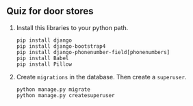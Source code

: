 ## Quiz for door stores
1.  Install this libraries to your python path.
    
        pip install django  
        pip install django-bootstrap4  
        pip install django-phonenumber-field[phonenumbers]  
        pip install Babel  
        pip install Pillow  

2.  Create `migrations` in the database. Then create a `superuser`.       
        
        python manage.py migrate
        python manage.py createsuperuser
